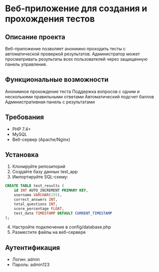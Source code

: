# Веб-приложение для создания и прохождения тестов
## Описание проекта
Веб-приложение позволяет анонимно проходить тесты с автоматической проверкой результатов. Администратор может просматривать результаты всех пользователей через защищенную панель управления.
## Функциональные возможности

Анонимное прохождение теста
Поддержка вопросов с одним и несколькими правильными ответами
Автоматический подсчет баллов
Административная панель с результатами

## Требования

- PHP 7.4+
- MySQL
- Веб-сервер (Apache/Nginx)

## Установка

1. Клонируйте репозиторий
2. Создайте базу данных test_app
3. Импортируйте SQL-схему:

```sql
CREATE TABLE test_results (
    id INT AUTO_INCREMENT PRIMARY KEY,
    username VARCHAR(255),
    correct_answers INT,
    total_questions INT,
    score_percentage FLOAT,
    test_date TIMESTAMP DEFAULT CURRENT_TIMESTAMP
);
```

4. Настройте подключение в config/database.php
5. Разместите файлы на веб-сервере

## Аутентификация

- Логин: admin
- Пароль: admin123